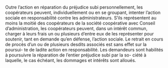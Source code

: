 Outre l’action en réparation du préjudice subi personnellement, les coopérateurs peuvent, individuellement ou en se groupant, intenter l’action sociale en responsabilité contre les administrateurs.
S’ils représentent au moins la moitié des coopérateurs de la société coopérative avec Conseil d’administration, les coopérateurs peuvent, dans un intérêt commun, charger à leurs frais un ou plusieurs d’entre eux de les représenter pour soutenir, tant en demande qu’en défense, l’action sociale.
Le retrait en cours de procès d’un ou de plusieurs desdits associés est sans effet sur la poursui- te de ladite action en responsabilité.
Les demandeurs sont habilités à poursuivre la réparation de l’entier préjudice subi par la so- ciété à laquelle, le cas échéant, les dommages et intérêts sont alloués.